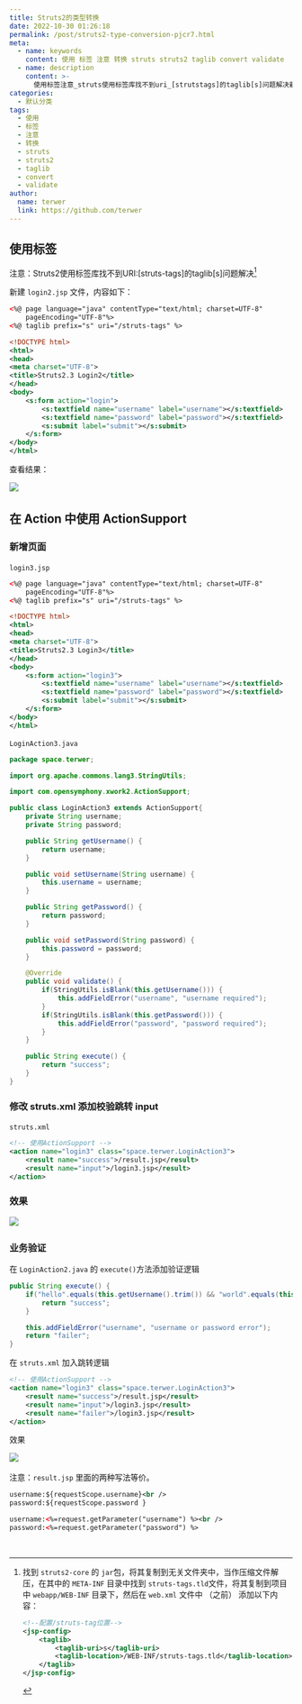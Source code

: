 ```yaml
---
title: Struts2的类型转换
date: 2022-10-30 01:26:18
permalink: /post/struts2-type-conversion-pjcr7.html
meta:
  - name: keywords
    content: 使用 标签 注意 转换 struts struts2 taglib convert validate
  - name: description
    content: >-
      使用标签注意_struts使用标签库找不到uri_[strutstags]的taglib[s]问题解决新建loginjsp​文件内容如下_pageencoding=查看结果_​在action中使用actionsupport新增页面​loginjsp​pageencoding=​loginactionjava​packagespaceterwer_importorgapachecommonslangstringutils_importcomopensymphonyxworkactionsupport_pub
categories:
  - 默认分类
tags:
  - 使用
  - 标签
  - 注意
  - 转换
  - struts
  - struts2
  - taglib
  - convert
  - validate
author:
  name: terwer
  link: https://github.com/terwer
---
```



## 使用标签

注意：Struts2使用标签库找不到URI:[struts-tags]的taglib[s]问题解决[^1]

新建 `login2.jsp`​ 文件，内容如下：

```xml
<%@ page language="java" contentType="text/html; charset=UTF-8"
	pageEncoding="UTF-8"%>
<%@ taglib prefix="s" uri="/struts-tags" %>

<!DOCTYPE html>
<html>
<head>
<meta charset="UTF-8">
<title>Struts2.3 Login2</title>
</head>
<body>
	<s:form action="login">
		<s:textfield name="username" label="username"></s:textfield>
		<s:textfield name="password" label="password"></s:textfield>
		<s:submit label="submit"></s:submit>
	</s:form>
</body>
</html>
```

查看结果：

![](https://img1.terwer.space/api/public/20221030150148.png)​

## 在 Action 中使用 ActionSupport

### 新增页面

​`login3.jsp`​

```xml
<%@ page language="java" contentType="text/html; charset=UTF-8"
	pageEncoding="UTF-8"%>
<%@ taglib prefix="s" uri="/struts-tags" %>

<!DOCTYPE html>
<html>
<head>
<meta charset="UTF-8">
<title>Struts2.3 Login3</title>
</head>
<body>
	<s:form action="login3">
		<s:textfield name="username" label="username"></s:textfield>
		<s:textfield name="password" label="password"></s:textfield>
		<s:submit label="submit"></s:submit>
	</s:form>
</body>
</html>
```

​`LoginAction3.java`​

```java
package space.terwer;

import org.apache.commons.lang3.StringUtils;

import com.opensymphony.xwork2.ActionSupport;

public class LoginAction3 extends ActionSupport{
	private String username;
	private String password;

	public String getUsername() {
		return username;
	}

	public void setUsername(String username) {
		this.username = username;
	}

	public String getPassword() {
		return password;
	}

	public void setPassword(String password) {
		this.password = password;
	}

	@Override
	public void validate() {
		if(StringUtils.isBlank(this.getUsername())) {
			this.addFieldError("username", "username required");
		}
		if(StringUtils.isBlank(this.getPassword())) {
			this.addFieldError("password", "password required");
		}
	}

	public String execute() {
		return "success";
	}
}
```

### 修改 struts.xml 添加校验跳转 input

​`struts.xml`​

```xml
<!-- 使用ActionSupport -->
<action name="login3" class="space.terwer.LoginAction3">
	<result name="success">/result.jsp</result>
	<result name="input">/login3.jsp</result>
</action>
```

### 效果

![](https://img1.terwer.space/api/public/20221030152838.png)​

### 业务验证

在 `LoginAction2.java`​ 的 `execute()`​ 方法添加验证逻辑

```java
public String execute() {
	if("hello".equals(this.getUsername().trim()) && "world".equals(this.getPassword().trim())){
		return "success";
	}

	this.addFieldError("username", "username or password error");
	return "failer";
}
```

在 `struts.xml`​ 加入跳转逻辑

```xml
<!-- 使用ActionSupport -->
<action name="login3" class="space.terwer.LoginAction3">
	<result name="success">/result.jsp</result>
	<result name="input">/login3.jsp</result>
	<result name="failer">/login3.jsp</result>
</action>
```

效果

![](https://img1.terwer.space/api/public/20221030153959.png)​

注意：`result.jsp`​ 里面的两种写法等价。

```xml
username:${requestScope.username}<br /> 
password:${requestScope.password }
```

```xml
username:<%=request.getParameter("username") %><br /> 
password:<%=request.getParameter("password") %>
```

‍

[^1]: 

    找到 `struts2-core`​ 的 `jar`​ 包，将其复制到无关文件夹中，当作压缩文件解压，在其中的 `META-INF`​​ 目录中找到 `struts-tags.tld`​​ 文件，将其复制到项目中 `webapp/WEB-INF`​​ 目录下，然后在 `web.xml`​​ 文件中 （之前） 添加以下内容：

    ```xml
    <!--配置/struts-tag位置-->
    <jsp-config>
        <taglib>
            <taglib-uri>s</taglib-uri>
            <taglib-location>/WEB-INF/struts-tags.tld</taglib-location>
        </taglib>
    </jsp-config>
    ```
